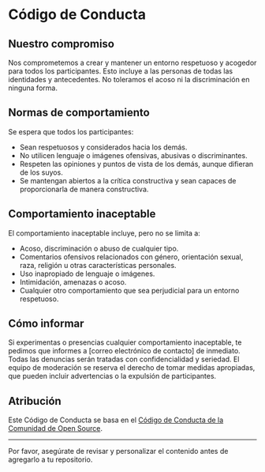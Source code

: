 # Código de Conducta

## Nuestro compromiso

Nos comprometemos a crear y mantener un entorno respetuoso y acogedor para todos los participantes. Esto incluye a las personas de todas las identidades y antecedentes. No toleramos el acoso ni la discriminación en ninguna forma.

## Normas de comportamiento

Se espera que todos los participantes:

- Sean respetuosos y considerados hacia los demás.
- No utilicen lenguaje o imágenes ofensivas, abusivas o discriminantes.
- Respeten las opiniones y puntos de vista de los demás, aunque difieran de los suyos.
- Se mantengan abiertos a la crítica constructiva y sean capaces de proporcionarla de manera constructiva.

## Comportamiento inaceptable

El comportamiento inaceptable incluye, pero no se limita a:

- Acoso, discriminación o abuso de cualquier tipo.
- Comentarios ofensivos relacionados con género, orientación sexual, raza, religión u otras características personales.
- Uso inapropiado de lenguaje o imágenes.
- Intimidación, amenazas o acoso.
- Cualquier otro comportamiento que sea perjudicial para un entorno respetuoso.

## Cómo informar

Si experimentas o presencias cualquier comportamiento inaceptable, te pedimos que informes a [correo electrónico de contacto] de inmediato. Todas las denuncias serán tratadas con confidencialidad y seriedad. El equipo de moderación se reserva el derecho de tomar medidas apropiadas, que pueden incluir advertencias o la expulsión de participantes.

## Atribución

Este Código de Conducta se basa en el [Código de Conducta de la Comunidad de Open Source](https://opensource.guide/code-of-conduct/).

---

Por favor, asegúrate de revisar y personalizar el contenido antes de agregarlo a tu repositorio.
